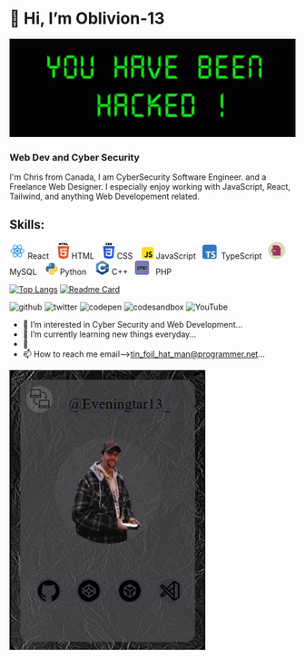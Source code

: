 # 👋 Hi, I’m Oblivion-13
![I am GitHub Readme Generator's creator](https://github.com/Evening-Star13/Evening-Star13/blob/main/hacked-hack846px-290px.gif)


### Web Dev and Cyber Security

I'm Chris from Canada, I am CyberSecurity Software Engineer. and a Freelance Web Designer. I especially enjoy working with JavaScript, React, Tailwind, and anything Web Developement related.

## Skills: 
<img src="https://github.com/Evening-Star13/Evening-Star13/blob/main/reactts-svgrepo-com.svg" width="28"> React   <img src="https://github.com/Evening-Star13/Evening-Star13/blob/main/html5.svg" width="28">HTML    <img src="https://github.com/Evening-Star13/Evening-Star13/blob/main/css3.svg" width="28">CSS     <img src="https://github.com/Evening-Star13/Evening-Star13/blob/main/javascript-svgrepo-com.svg" width="21">  JavaScript   <img src="https://github.com/Evening-Star13/Evening-Star13/blob/main/typescript-svgrepo-com.svg" width="25">  TypeScript   <img src="https://github.com/Evening-Star13/Evening-Star13/blob/main/sql-svgrepo-com.svg" width="30">  MySQL    <img src="https://github.com/Evening-Star13/Evening-Star13/blob/main/python-svgrepo-com.svg" width="21">  Python    <img src="https://github.com/Evening-Star13/Evening-Star13/blob/main/c-logo-svgrepo-com.svg" width="25"> C++   <img src="https://github.com/Evening-Star13/Evening-Star13/blob/main/php-svgrepo-com.svg" width="25">   PHP



[![Top Langs](https://github-readme-stats.vercel.app/api/top-langs/?username=Evening-Star13&layout=compact&show_icons=true&theme=midnight-purple)](https://github.com/anuraghazra/github-readme-stats)
[![Readme Card](https://github-readme-stats.vercel.app/api?username=Evening-Star13&repo=github-readme-stats&show_icons=true&theme=midnight-purple)](https://github.com/anuraghazra/github-readme-stats)




<img src='https://cdn.jsdelivr.net/npm/simple-icons@3.0.1/icons/github.svg' alt='github' height='40'> <img src='https://cdn.jsdelivr.net/npm/simple-icons@3.0.1/icons/twitter.svg' alt='twitter' height='40'>  <img src='https://cdn.jsdelivr.net/npm/simple-icons@3.0.1/icons/codepen.svg' alt='codepen' height='40'>  <img src='https://cdn.jsdelivr.net/npm/simple-icons@3.0.1/icons/codesandbox.svg' alt='codesandbox' height='40'> <img src='https://cdn.jsdelivr.net/npm/simple-icons@3.0.1/icons/youtube.svg' alt='YouTube' height='40'>








- 👀 I’m interested in Cyber Security and Web Development...
- 🌱 I’m currently learning new things everyday...
- 💞️
- 📫 How to reach me email-->tin_foil_hat_man@programmer.net...

![I am GitHub Readme Generator's creator](https://github.com/Oblivion-13/Porfolio-Card/blob/main/Porfolio%20Card/Card%20Of%20Me%203.png)


<!---
Oblivion-13/Oblivion-13 is a ✨ special ✨ repository because its `README.md` (this file) appears on your GitHub profile.
You can click the Preview link to take a look at your changes.
--->
